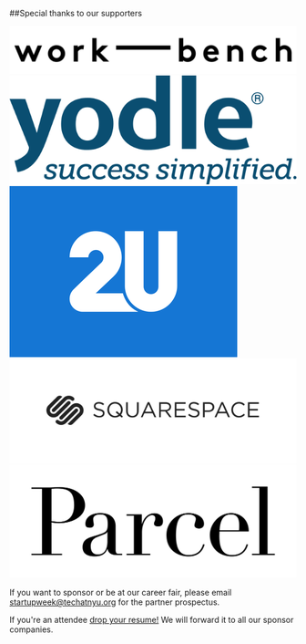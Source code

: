 ##Special thanks to our supporters

<a href="http://www.work-bench.com/"><img src="/lib/logos/work-bench.png" class="two-n-plus-oneth" /></a><a href="http://www.yodle.com/"><img src="/lib/logos/yodle.png" class="two-n-plus-oneth" /></a><a href="http://www.2u.com/"><img src="/lib/logos/2U.png" class="two-n-plus-oneth" /></a><a href="http://www.squarespace.com/"><img src="/lib/logos/squarespace.png" class="two-n-plus-oneth" /></a><a href="https://parcelapp.net/"><img src="/lib/logos/parcel.jpg" class="two-n-plus-oneth"/></a>

If you want to sponsor or be at our career fair, please email [startupweek@techatnyu.org](mailto:startupweek@@techatnyu.org) for the partner prospectus.

If you're an attendee <a href="https://balloon.io/techatnyuresumedrop" target="_blank">drop your resume!</a> We will forward it to all our sponsor companies.